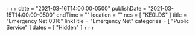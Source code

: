 +++
date = "2021-03-16T14:00:00-0500"
publishDate = "2021-03-15T14:00:00-0500"
endTime = ""
location = ""
ncs = [ "KE0LDS" ]
title = "Emergency Net 0316"
linkTitle = "Emergency Net"
categories = [ "Public Service" ]
dates = [ "Hidden" ]
+++
